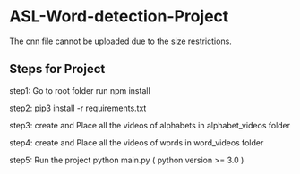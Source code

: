 # ASL-Word-detection-Project


  The cnn file cannot be uploaded due to the size restrictions.


Steps for Project
------------------

step1: Go to root folder run npm install 

step2: pip3 install -r requirements.txt

step3: create and Place all the videos of alphabets in alphabet_videos folder

step4: create and Place all the videos of words in word_videos folder

step5: Run the project python main.py ( python version >= 3.0 )
